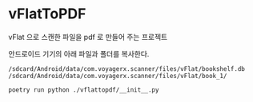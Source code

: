 # vFlatToPDF
vFlat 으로 스캔한 파일을 pdf 로 만들어 주는 프로젝트

안드로이드 기기의 아래 파일과 폴더를 복사한다.

```
/sdcard/Android/data/com.voyagerx.scanner/files/vFlat/bookshelf.db
/sdcard/Android/data/com.voyagerx.scanner/files/vFlat/book_1/
```

`poetry run python ./vflattopdf/__init__.py`
